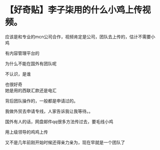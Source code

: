# 【好奇贴】李子柒用的什么小鸡上传视频。


应该是和专业的mcn公司合作，视频肯定是公司，团队去上传的，估计不需要小鸡<img src="static/image/smiley/yct/022.gif" smilieid="42" border="0" alt="" />

有内容管理平台的

为什么不能在国外有团队呢

不认识，是谁

也很好奇 <br />
她是用的西联汇款还是电汇

背后团队操作的，一般都是申请过的。

我做外贸去申请专线，人家告诉我让我等待。。

国外有人的话，网盘邮件qq很多方法传过去，要毛线小鸡<img id="aimg_RQFmM" onclick="zoom(this, this.src, 0, 0, 0)" class="zoom" src="https://cdn.jsdelivr.net/gh/hishis/forum-master/public/images/patch.gif" onmouseover="img_onmouseoverfunc(this)" onload="thumbImg(this)" border="0" alt="" />

用上级领导的鸡鸡上传

又不是几年前刚开始时候还得亲力亲为，现在早就是一个团队了
